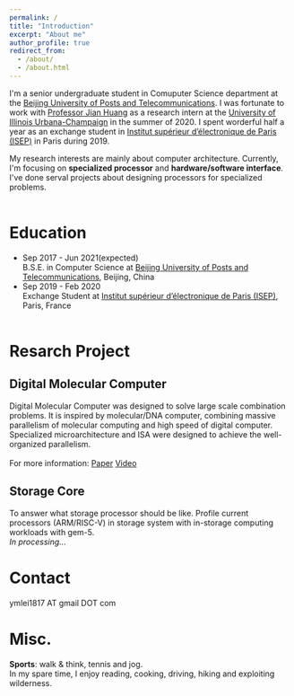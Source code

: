 ```yaml
---
permalink: /
title: "Introduction"
excerpt: "About me"
author_profile: true
redirect_from: 
  - /about/
  - /about.html
---
```


I'm a senior undergraduate student in Comuputer Science department at the [Beijing University of Posts and Telecommunications](https://en.wikipedia.org/wiki/Beijing_University_of_Posts_and_Telecommunications). I was fortunate to work with [Professor Jian Huang](http://jianh.web.engr.illinois.edu/) as a research intern at the [University of Illinois Urbana-Champaign](https://illinois.edu/) in the summer of 2020. I spent worderful half a year as an exchange student in [Institut supérieur d’électronique de Paris (ISEP)](https://en.isep.fr/) in Paris during 2019.

My research interests are mainly about computer architecture. Currently, I'm focusing on **specialized processor** and **hardware/software interface**. I've done serval projects about designing processors for specialized problems.
<br><br>

Education
======
* Sep 2017 - Jun 2021(expected)<br>B.S.E. in Computer Science at [Beijing University of Posts and Telecommunications](https://en.wikipedia.org/wiki/Beijing_University_of_Posts_and_Telecommunications), Beijing, China
* Sep 2019 - Feb 2020<br>Exchange Student at [Institut supérieur d’électronique de Paris (ISEP)](https://en.isep.fr/), Paris, France<br><br>

Resarch Project
======

Digital Molecular Computer
------
Digital Molecular Computer was designed to solve large scale combination problems. It is inspired by molecular/DNA computer, combining massive parallelism of molecular computing and high speed of digital computer. Specialized microarchitecture and ISA were designed to achieve the well-organized parallelism.<br><br>
For more information: [Paper](ymlei/github.io/files/DMC.pdf) [Video](https://www.youtube.com/watch?v=QWBxIEiYPYo)


Storage Core
------
To answer what storage processor should be like. Profile current processors (ARM/RISC-V) in storage system with in-storage computing workloads with gem-5.<br>
*In processing...*<br>

Contact
======
ymlei1817 AT gmail DOT com<br>

Misc.
======
 **Sports**: walk & think, tennis and jog.<br>
 In my spare time, I enjoy reading, cooking, driving, hiking and exploiting wilderness.
<br><br>
<div>
 <script type="text/javascript" id="clustrmaps" src="//clustrmaps.com/map_v2.js?d=TkK2eJ11m3O6vUTwz881CpCP86xJPuA0Mgpse9p16bE&cl=ffffff&w=400"></script>
 </div>
